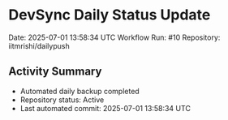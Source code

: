 # DevSync Daily Status Update
Date: 2025-07-01 13:58:34 UTC
Workflow Run: #10
Repository: iitmrishi/dailypush

## Activity Summary
- Automated daily backup completed
- Repository status: Active
- Last automated commit: 2025-07-01 13:58:34 UTC
